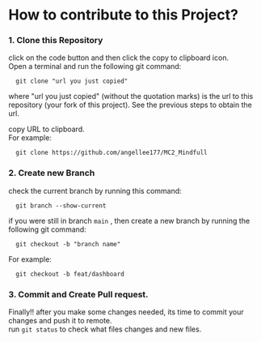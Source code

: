 # How to contribute to this Project?

### 1. Clone this Repository
click on the code button and then click the copy to clipboard icon.  <br/>
Open a terminal and run the following git command: <br/>

  ```
    git clone "url you just copied"   
  ```  
where "url you just copied" (without the quotation marks) is the url to this repository (your fork of this project). See the previous steps to obtain the url.  <br/>

copy URL to clipboard. <br/>
For example:  <br/>

  ```
    git clone https://github.com/angellee177/MC2_Mindfull
   ```  

### 2. Create new Branch
check the current branch by running this command: <br/>
  ```
    git branch --show-current
  ``` 
if you were still in branch `main` , then create a new branch by running the following git command: <br/>
  ```
    git checkout -b "branch name"
  ``` 
For example: <br/>
  ```
    git checkout -b feat/dashboard
  ``` 
  
### 3. Commit and Create Pull request.
Finally!! after you make some changes needed, its time to commit your changes and push it to remote. <br/>
run `git status` to check what files changes and new files.


